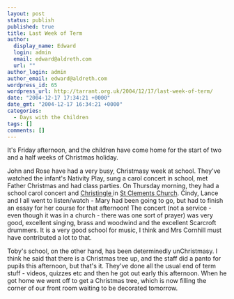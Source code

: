```yaml
---
layout: post
status: publish
published: true
title: Last Week of Term
author:
  display_name: Edward
  login: admin
  email: edward@aldreth.com
  url: ""
author_login: admin
author_email: edward@aldreth.com
wordpress_id: 65
wordpress_url: http://tarrant.org.uk/2004/12/17/last-week-of-term/
date: "2004-12-17 17:34:21 +0000"
date_gmt: "2004-12-17 16:34:21 +0000"
categories:
  - Days with the Children
tags: []
comments: []
---
```


It\'s Friday afternoon, and the children have come home for the start of
two and a half weeks of Christmas holiday.

John and Rose have had a very busy, Christmasy week at school. They\'ve
watched the infant\'s Nativity Play, sung a carol concert in school, met
Father Christmas and had class parties. On Thursday morning, they had a
school carol concert and [Christingle ][1]in [St Clements Church][2].
Cindy, Lance and I all went to listen/watch - Mary had been going to go,
but had to finish an essay for her course for that afternoon! The
concert (not a service - even though it was in a church - there was one
sort of prayer) was very good, excellent singing, brass and woodwind and
the excellent Scarcroft drummers. It is a very good school for music, I
think and Mrs Cornhill must have contributed a lot to that.

Toby\'s school, on the other hand, has been determinedly unChristmasy. I
think he said that there is a Christmas tree up, and the staff did a
panto for pupils this afternoon, but that\'s it. They\'ve done all the
usual end of term stuff - videos, quizzes etc and then he got out early
this afternoon. When he got home we went off to get a Christmas tree,
which is now filling the corner of our front room waiting to be
decorated tomorrow.



[1]: https://www.thisischurch.com/christianinfo/christingle.htm
[2]: https://www.stclementsyork.co.uk/
